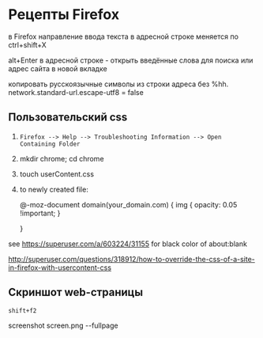 Рецепты Firefox
===============

в Firefox направление ввода текста в адресной строке меняется по ctrl+shift+X

alt+Enter в адресной строке - открыть введённые слова для поиска или адрес сайта в новой вкладке

копировать русскоязычные символы из строки адреса без %hh.
	network.standard-url.escape-utf8 = false

Пользовательский css
--------------------

1) `Firefox --> Help --> Troubleshooting Information --> Open Containing Folder`
2) mkdir chrome; cd chrome
3) touch userContent.css
4) to newly created file:

	@-moz-document domain(your_domain.com) {
		img {
			opacity: 0.05 !important;
		}

    }

see https://superuser.com/a/603224/31155 for black color of about:blank

http://superuser.com/questions/318912/how-to-override-the-css-of-a-site-in-firefox-with-usercontent-css

Скриншот web-страницы
---------------------

`shift+f2`

screenshot screen.png --fullpage
